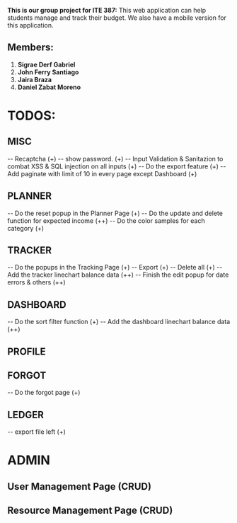 **This is our group project for ITE 387:**
This web application can help students manage and track their budget. We also have a mobile version for this application. 

## Members: 
1. **Sigrae Derf Gabriel**
2. **John Ferry Santiago**
3. **Jaira Braza**
4. **Daniel Zabat Moreno**

# TODOS:


## MISC
--  Recaptcha (+)
-- show password. (+)
-- Input Validation & Sanitazion to combat XSS & SQL injection on all inputs (+)
-- Do the export feature (+)
-- Add paginate with limit of 10 in every page except Dashboard (+)

## PLANNER
-- Do the reset popup in the Planner Page (+)
-- Do the update and delete function for expected income (++)
-- Do the color samples for each category (+)

## TRACKER
-- Do the popups in the Tracking Page (+)
-- Export (+)
-- Delete all (+)
-- Add the tracker linechart balance data (++)
-- Finish the edit popup for date errors & others (++)


## DASHBOARD 
-- Do the sort filter function (+) 
-- Add the dashboard linechart balance data (++)

## PROFILE 
<!-- -- Finished all todos yah00! -->

## FORGOT
-- Do the forgot page (+)

## LEDGER 
-- export file left (+)

# ADMIN

## User Management Page (CRUD)

## Resource Management Page (CRUD)